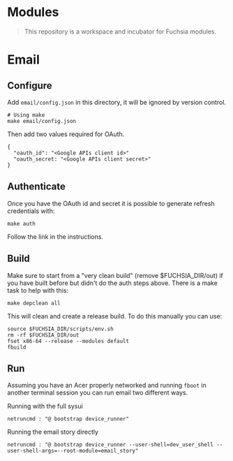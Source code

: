 Modules
=======

> This repository is a workspace and incubator for Fuchsia modules.

# Email

## Configure

Add `email/config.json` in this directory, it will be ignored by version control.

    # Using make
    make email/config.json

Then add two values required for OAuth.

    {
      "oauth_id": "<Google APIs client id>"
      "oauth_secret: "<Google APIs client secret>"
    }

## Authenticate

Once you have the OAuth id and secret it is possible to generate refresh
credentials with:

    make auth

Follow the link in the instructions.

## Build

Make sure to start from a "very clean build" (remove $FUCHSIA_DIR/out) if you have built before but didn't do the auth steps above. There is a make task to help with this:

    make depclean all

This will clean and create a release build. To do this manually you can use:

    source $FUCHSIA_DIR/scripts/env.sh
    rm -rf $FUCHSIA_DIR/out
    fset x86-64 --release --modules default
    fbuild

## Run

Assuming you have an Acer properly networked and running `fboot` in another
terminal session you can run email two different ways.

Running with the full sysui

    netruncmd : "@ bootstrap device_runner"

Running the email story directly

    netruncmd : "@ bootstrap device_runner --user-shell=dev_user_shell --user-shell-args=--root-module=email_story"
